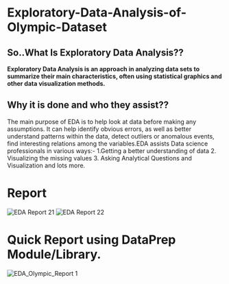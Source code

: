 # Exploratory-Data-Analysis-of-Olympic-Dataset

## So..What Is Exploratory Data Analysis??
 **Exploratory Data Analysis is an approach in analyzing data sets to summarize their main characteristics, often using statistical graphics and other data visualization methods.**
 ## Why it is done and who they assist??
 The main purpose of EDA is to help look at data before making any assumptions. It can help identify obvious errors, as well as better understand patterns within the data, detect outliers or anomalous events, find interesting relations among the variables.EDA assists Data science professionals in various ways:- 1.Getting a better understanding of data     2. Visualizing the missing values 3. Asking Analytical Questions and Visualization and lots more.
 # Report

![EDA Report 21](https://user-images.githubusercontent.com/88722031/145045640-7fb72721-d250-45b3-b2a7-137e2dddcf9f.jpeg)
![EDA Report 22](https://user-images.githubusercontent.com/88722031/145045667-486c5055-ac3f-4be2-b62a-648aad6a4e0e.jpeg)


# Quick Report using DataPrep Module/Library.

![EDA_Olympic_Report 1](https://user-images.githubusercontent.com/88722031/145046119-a78811cd-1e9e-4e5b-9011-f9d90b836b38.jpeg)


